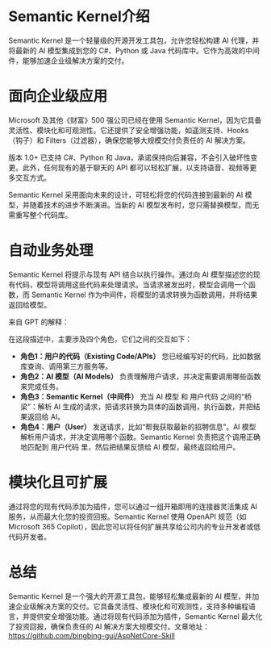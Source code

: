 # Semantic Kernel介绍

Semantic Kernel 是一个轻量级的开源开发工具包，允许您轻松构建 AI 代理，并将最新的 AI 模型集成到您的 C#、Python 或 Java 代码库中。它作为高效的中间件，能够加速企业级解决方案的交付。

# 面向企业级应用

Microsoft 及其他《财富》500 强公司已经在使用 Semantic Kernel，因为它具备灵活性、模块化和可观测性。它还提供了安全增强功能，如遥测支持、Hooks（钩子）和 Filters（过滤器），确保您能够大规模交付负责任的 AI 解决方案。

版本 1.0+ 已支持 C#、Python 和 Java，承诺保持向后兼容，不会引入破坏性变更。此外，任何现有的基于聊天的 API 都可以轻松扩展，以支持语音、视频等更多交互方式。

Semantic Kernel 采用面向未来的设计，可轻松将您的代码连接到最新的 AI 模型，并随着技术的进步不断演进。当新的 AI 模型发布时，您只需替换模型，而无需重写整个代码库。

# 自动业务处理

Semantic Kernel 将提示与现有 API 结合以执行操作。通过向 AI 模型描述您的现有代码，模型将调用这些代码来处理请求。当请求被发出时，模型会调用一个函数，而 Semantic Kernel 作为中间件，将模型的请求转换为函数调用，并将结果返回给模型。

来自 GPT 的解释：

在这段描述中，主要涉及四个角色，它们之间的交互如下：

- **角色1：用户的代码（Existing Code/APIs）** 您已经编写好的代码，比如数据库查询、调用第三方服务等。
- **角色2：AI 模型（AI Models）** 负责理解用户请求，并决定需要调用哪些函数来完成任务。
- **角色3：Semantic Kernel（中间件）** 充当 AI 模型 和 用户代码 之间的“桥梁”：解析 AI 生成的请求，把请求转换为具体的函数调用，执行函数，并把结果返回给 AI。
- **角色4：用户（User）** 发送请求，比如“帮我获取最新的招聘信息”。AI 模型 解析用户请求，并决定调用哪个函数。Semantic Kernel 负责把这个调用正确地匹配到 用户代码 里，然后把结果反馈给 AI 模型，最终返回给用户。

# 模块化且可扩展

通过将您的现有代码添加为插件，您可以通过一组开箱即用的连接器灵活集成 AI 服务，从而最大化您的投资回报。Semantic Kernel 使用 OpenAPI 规范（如 Microsoft 365 Copilot），因此您可以将任何扩展共享给公司内的专业开发者或低代码开发者。

# 总结

Semantic Kernel 是一个强大的开源工具包，能够轻松集成最新的 AI 模型，并加速企业级解决方案的交付。它具备灵活性、模块化和可观测性，支持多种编程语言，并提供安全增强功能。通过将现有代码添加为插件，Semantic Kernel 最大化了投资回报，确保负责任的 AI 解决方案大规模交付。文章地址：https://github.com/bingbing-gui/AspNetCore-Skill